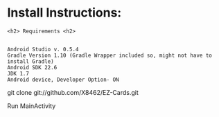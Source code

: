 Install Instructions:
=====================

```
<h2> Requirements <h2>


Android Studio v. 0.5.4
Gradle Version 1.10 (Gradle Wrapper included so, might not have to install Gradle)
Android SDK 22.6
JDK 1.7
Android device, Developer Option- ON

```

git clone git://github.com/X8462/EZ-Cards.git
  
Run MainActivity

